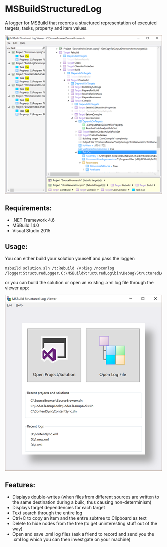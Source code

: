# MSBuildStructuredLog
A logger for MSBuild that records a structured representation of executed targets, tasks, property and item values.

![Screenshot1](/docs/Screenshot1.png)

## Requirements:
 * .NET Framework 4.6
 * MSBuild 14.0
 * Visual Studio 2015

## Usage:

You can either build your solution yourself and pass the logger:

```
msbuild solution.sln /t:Rebuild /v:diag /noconlog /logger:StructuredLogger,C:\MSBuildStructuredLog\bin\Debug\StructuredLogger.dll;buildlog1.xml
```

or you can build the solution or open an existing .xml log file through the viewer app:

![Screenshot2](/docs/Screenshot2.png)

## Features:

 * Displays double-writes (when files from different sources are written to the same destination during a build, thus causing non-determinism)
 * Displays target dependencies for each target
 * Text search through the entire log
 * Ctrl+C to copy an item and the entire subtree to Clipboard as text
 * Delete to hide nodes from the tree (to get uninteresting stuff out of the way)
 * Open and save .xml log files (ask a friend to record and send you the .xml log which you can then investigate on your machine)

